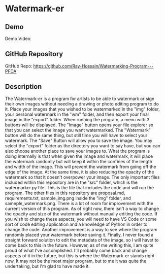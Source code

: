 # Watermark-er

## Demo
Demo Video: <URL>

## GitHub Repository
GitHub Repo: <https://github.com/Ray-Hossain/Watermarking-Program---PFDA>

## Description
The Watermark-er is a program for artists to be able to watermark or sign their own images without needing a drawing or photo editing program to do it. Place your images that you wished to be watermarked in the "img" folder, your personal watermark in the "wm" folder, and then export your final image in the "export" folder. When running the program, a menu with 3 buttons will be displayed. The "Image" button opens your file explorer so that you can select the image you want watermarked. The "Watermark" button will do the same thing, but still time you will have to select your watermark. The "Save" Button will allow you to save the image. You may select the "export" folder as the directory you want to say have, but you can also choose another place to save your images to.
What the program is doing internally is that when given the image and watermark, it will place the watermark randomly but will keep it within the confines of the length and width of the image. This will prevent the watermark from going off the edge of the image. At the same time, it is also reducing the opacity of the watermark so that it doesn't overpower your image. The only important files included within this repository are in the "src" folder, which is the watermarker.py file. This is the file that includes the code and will run the program. The other files in this repository are proposal.md, requirements.txt, sample_img.png inside the "img" folder, and sameple_watermark.png.
There is a lot of room for improvement with the current version of this program. As of right now, there isn't a way to change the opacity and size of the watermark without manually editing the code. If you wish to change these aspects, you will need to have VS Code or some sort of code editing application and a knowledge of Python in order to change the code. Another improvement is a way to see where the program randomly placed your watermark before saving it. Finally, I never found a straight forward solution to edit the metadata of the image, so I will havet to come back to this in the future. However, as of me writing this, I am quite proud of what I've accomplished. I'll probably come back and change aspects of it in the future, but this is where the Watermark-er stands right now. It may not be the most major program, but to me it was quite the undertaking, but I'm glad to have made it.